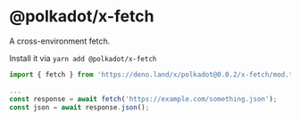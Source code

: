 # @polkadot/x-fetch

A cross-environment fetch.

Install it via `yarn add @polkadot/x-fetch`

```js
import { fetch } from 'https://deno.land/x/polkadot@0.0.2/x-fetch/mod.ts';

...
const response = await fetch('https://example.com/something.json');
const json = await response.json();
```
